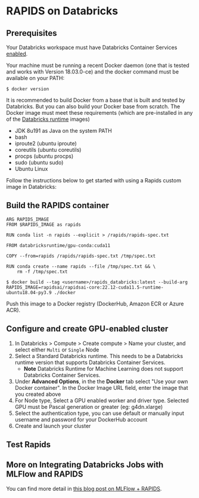 # RAPIDS on Databricks

## Prerequisites

Your Databricks workspace must have Databricks Container Services [enabled](https://docs.databricks.com/administration-guide/clusters/container-services.html).

Your machine must be running a recent Docker daemon (one that is tested and works with Version 18.03.0-ce) and the docker command must be available on your PATH:

```console
$ docker version
```

It is recommended to build Docker from a base that is built and tested by Databricks. But you can also build your Docker base from scratch. The Docker image must meet these requirements (which are pre-installed in any of the [Databricks runtime](https://hub.docker.com/u/databricksruntime) images)

- JDK 8u191 as Java on the system PATH
- bash
- iproute2 (ubuntu iproute)
- coreutils (ubuntu coreutils)
- procps (ubuntu procps)
- sudo (ubuntu sudo)
- Ubuntu Linux

Follow the instructions below to get started with using a Rapids custom image in Databricks:

## Build the RAPIDS container

```console
ARG RAPIDS_IMAGE
FROM $RAPIDS_IMAGE as rapids

RUN conda list -n rapids --explicit > /rapids/rapids-spec.txt

FROM databricksruntime/gpu-conda:cuda11

COPY --from=rapids /rapids/rapids-spec.txt /tmp/spec.txt

RUN conda create --name rapids --file /tmp/spec.txt && \
    rm -f /tmp/spec.txt
```

```console
$ docker build --tag <username>/rapids_databricks:latest --build-arg RAPIDS_IMAGE=rapidsai/rapidsai-core:22.12-cuda11.5-runtime-ubuntu18.04-py3.9 ./docker
```

Push this image to a Docker registry (DockerHub, Amazon ECR or Azure ACR).

## Configure and create GPU-enabled cluster

1. In Databricks > Compute > Create compute > Name your cluster, and select either `Multi` or `Single` Node
2. Select a Standard Databricks runtime. This needs to be a Databricks runtime version that supports Databricks Container Services.
   - **Note** Databricks Runtime for Machine Learning does not support Databricks Container Services.
3. Under **Advanced Options**, in the the **Docker** tab select "Use your own Docker container". In the Docker Image URL field, enter the image that you created above
4. For Node type, Select a GPU enabled worker and driver type. Selected GPU must be Pascal generation or greater (eg: g4dn.xlarge)
5. Select the authentication type, you can use default or manually input username and password for your DockerHub account
6. Create and launch your cluster

## Test Rapids

## More on Integrating Databricks Jobs with MLFlow and RAPIDS

You can find more detail in [this blog post on MLFlow + RAPIDS](https://medium.com/rapids-ai/managing-and-deploying-high-performance-machine-learning-models-on-gpus-with-rapids-and-mlflow-753b6fcaf75a).
